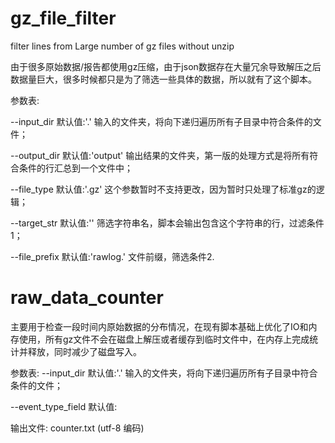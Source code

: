# gz_file_filter
filter lines from Large number of gz files without unzip

由于很多原始数据/报告都使用gz压缩，由于json数据存在大量冗余导致解压之后数据量巨大，很多时候都只是为了筛选一些具体的数据，所以就有了这个脚本。

参数表:

--input_dir 默认值:'.' 输入的文件夹，将向下递归遍历所有子目录中符合条件的文件；

--output_dir 默认值:'output' 输出结果的文件夹，第一版的处理方式是将所有符合条件的行汇总到一个文件中；

--file_type 默认值:'.gz' 这个参数暂时不支持更改，因为暂时只处理了标准gz的逻辑；

--target_str 默认值:'' 筛选字符串名，脚本会输出包含这个字符串的行，过滤条件1；

--file_prefix 默认值:'rawlog.' 文件前缀，筛选条件2.


# raw_data_counter 

主要用于检查一段时间内原始数据的分布情况，在现有脚本基础上优化了IO和内存使用，所有gz文件不会在磁盘上解压或者缓存到临时文件中，在内存上完成统计并释放，同时减少了磁盘写入。

参数表:
--input_dir 默认值:'.' 输入的文件夹，将向下递归遍历所有子目录中符合条件的文件；

--event_type_field 默认值: 

输出文件:
counter.txt (utf-8 编码)